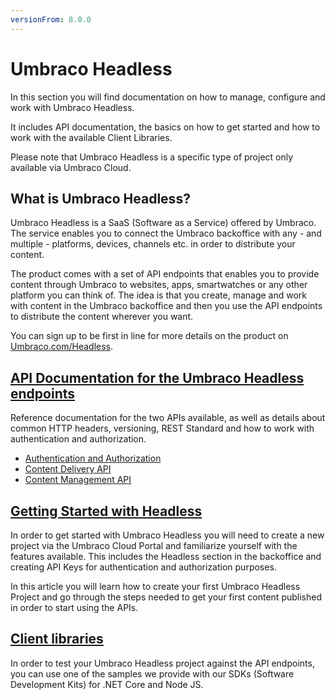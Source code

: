 ```yaml
---
versionFrom: 8.0.0
---
```


# Umbraco Headless

In this section you will find documentation on how to manage, configure and work with Umbraco Headless.

It includes API documentation, the basics on how to get started and how to work with the available Client Libraries.

Please note that Umbraco Headless is a specific type of project only available via Umbraco Cloud.

## What is Umbraco Headless?

Umbraco Headless is a SaaS (Software as a Service) offered by Umbraco. The service enables you to connect the Umbraco backoffice with any - and multiple - platforms, devices, channels etc. in order to distribute your content. 

The product comes with a set of API endpoints that enables you to provide content through Umbraco to websites, apps, smartwatches or any other platform you can think of. The idea is that you create, manage and work with content in the Umbraco backoffice and then you use the API endpoints to distribute the content wherever you want.

You can sign up to be first in line for more details on the product on [Umbraco.com/Headless](https://umbraco.com/headless/).

## [API Documentation for the Umbraco Headless endpoints](API-Documentation/)

Reference documentation for the two APIs available, as well as details about common HTTP headers, versioning, REST Standard and how to work with authentication and authorization.

- [Authentication and Authorization](API-Documentation/#authentication-and-authorization)
- [Content Delivery API](API-Documentation/Content-Delivery)
- [Content Management API](API-Documentation/Content-Management)

## [Getting Started with Headless](Getting-Started-Cloud/)

In order to get started with Umbraco Headless you will need to create a new project via the Umbraco Cloud Portal and familiarize yourself with the features available. This includes the Headless section in the backoffice and creating API Keys for authentication and authorization purposes.

In this article you will learn how to create your first Umbraco Headless Project and go through the steps needed to get your first content published in order to start using the APIs.

## [Client libraries](Client-Libraries)

In order to test your Umbraco Headless project against the API endpoints, you can use one of the samples we provide with our SDKs (Software Development Kits) for .NET Core and Node JS.
